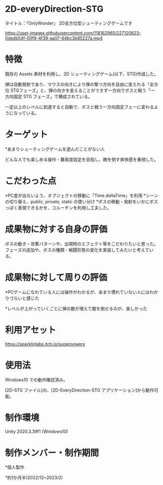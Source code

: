 # 2D-everyDirection-STG

タイトル：「OnlyWonder」
2D全方位型シューティングゲームです


https://user-images.githubusercontent.com/118162965/227120823-0dedb54f-00f9-4f39-aa07-64bc3b85227a.mp4


 
# 特徴
 
既存の Assets 素材を利用し、2D シューティングゲーム(以下、STG)作成した。

弾は自動発射であり、マウスの向きにより弾の撃つ方向を自由に変えれる「全方位 STGフェーズ」と、弾の向きを変えることができず一方向でボスと戦う「一方向固定 STG フェーズ」で構成されている。

一定以上のレベルに到達すると自動で、ボスと戦う一方向固定フェーに変わるようになっている。

# ターゲット

*あまりシューティングゲームを遊んだことがない人

どんな人でも楽しめる操作・難易度設定を目指し、敵を倒す爽快感を重視した。

# こだわった点

*PC差が出ないよう、オブジェクトの移動に「Time.deltaTime」を利用
*シーンの切り替え、public, private, static の使い分け
*ボスの移動・発射をいかにボスっぽく表現できるかを、コルーチンを利用し工夫した。

# 成果物に対する自身の評価

ボスの動き・攻撃パターンや、出現時のエフェクト等をこだわりたいと思った。
フェーズの追加や、ボスの種類・戦闘形態の変化を実装してみたいと考えている。

# 成果物に対して周りの評価

*PCゲームになれている人には操作がわかるが、あまり慣れていない人にはわかりづらいと感じた

*レベルが上がっていくごとに弾の数が増えて敵を倒せるのが、楽しかった

# 利用アセット
https://sparklinlabs.itch.io/superpowers
 
# 使用法
 
Windows10 での動作確認済み。

[2D-STG ファイル]の、[2D-EveryDirection-STG アプリケーション]から動作可能。

# 制作環境

Unity 2020.3.39f1 (Windows10)
 
# 制作メンバー・制作期間

*個人製作

*約1か月半(2022/12~2023/2)
